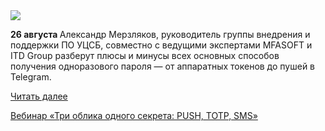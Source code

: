 <!--2025-08-19 10:21:53-->
<div class="yb">
  <div class="rss habr"><img src="https://habrastorage.org/getpro/habr/upload_files/7db/945/682/7db945682807d6347c8c9d3ae3290d78.jpg" /><p><strong>26 августа </strong>Александр Мерзляков, руководитель группы внедрения и поддержки ПО УЦСБ, совместно с ведущими экспертами MFASOFT и ITD Group разберут плюсы и минусы всех основных способов получения одноразового пароля — от аппаратных токенов до пушей в Telegram.&nbsp;</p> <a href="https://habr.com/ru/articles/938598/#habracut">Читать далее</a> <p class="titl"><a href="https://habr.com/ru/companies/ussc/news/938598/?utm_source=habrahabr&utm_medium=rss&utm_campaign=938598">Вебинар «Три облика одного секрета: PUSH, TOTP, SMS»</a></p></div>
</div>
